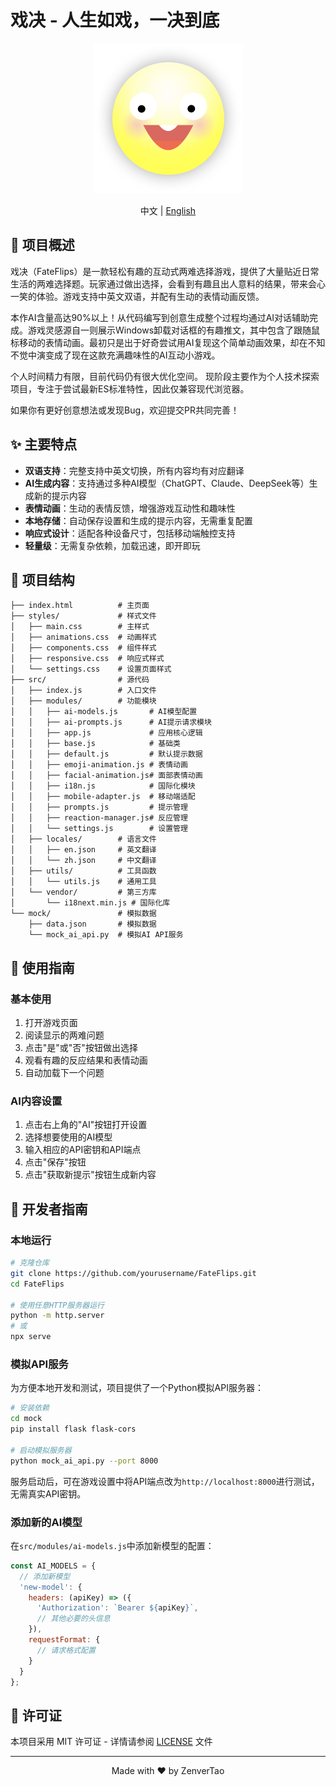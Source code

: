 # 戏决 - 人生如戏，一决到底

<div align="center">
  <img src="logo.png" alt="FateFlips Logo">
  <p>中文 | <a href="README.en.md">English</a></p>
</div>

## 📖 项目概述

戏决（FateFlips）是一款轻松有趣的互动式两难选择游戏，提供了大量贴近日常生活的两难选择题。玩家通过做出选择，会看到有趣且出人意料的结果，带来会心一笑的体验。游戏支持中英文双语，并配有生动的表情动画反馈。

本作AI含量高达90%以上！从代码编写到创意生成整个过程均通过AI对话辅助完成。游戏灵感源自一则展示Windows卸载对话框的有趣推文，其中包含了跟随鼠标移动的表情动画。最初只是出于好奇尝试用AI复现这个简单动画效果，却在不知不觉中演变成了现在这款充满趣味性的AI互动小游戏。

个人时间精力有限，目前代码仍有很大优化空间。
现阶段主要作为个人技术探索项目，专注于尝试最新ES标准特性，因此仅兼容现代浏览器。

如果你有更好创意想法或发现Bug，欢迎提交PR共同完善！

## ✨ 主要特点

- **双语支持**：完整支持中英文切换，所有内容均有对应翻译
- **AI生成内容**：支持通过多种AI模型（ChatGPT、Claude、DeepSeek等）生成新的提示内容
- **表情动画**：生动的表情反馈，增强游戏互动性和趣味性
- **本地存储**：自动保存设置和生成的提示内容，无需重复配置
- **响应式设计**：适配各种设备尺寸，包括移动端触控支持
- **轻量级**：无需复杂依赖，加载迅速，即开即玩

## 📁 项目结构

```
├── index.html          # 主页面
├── styles/             # 样式文件
│   ├── main.css        # 主样式
│   ├── animations.css  # 动画样式
│   ├── components.css  # 组件样式
│   ├── responsive.css  # 响应式样式
│   └── settings.css    # 设置页面样式
├── src/                # 源代码
│   ├── index.js        # 入口文件
│   ├── modules/        # 功能模块
│   │   ├── ai-models.js       # AI模型配置
│   │   ├── ai-prompts.js      # AI提示请求模块
│   │   ├── app.js             # 应用核心逻辑
│   │   ├── base.js            # 基础类
│   │   ├── default.js         # 默认提示数据
│   │   ├── emoji-animation.js # 表情动画
│   │   ├── facial-animation.js# 面部表情动画
│   │   ├── i18n.js            # 国际化模块
│   │   ├── mobile-adapter.js  # 移动端适配
│   │   ├── prompts.js         # 提示管理
│   │   ├── reaction-manager.js# 反应管理
│   │   └── settings.js        # 设置管理
│   ├── locales/        # 语言文件
│   │   ├── en.json     # 英文翻译
│   │   └── zh.json     # 中文翻译
│   ├── utils/          # 工具函数
│   │   └── utils.js    # 通用工具
│   └── vendor/         # 第三方库
│       └── i18next.min.js # 国际化库
└── mock/               # 模拟数据
    ├── data.json       # 模拟数据
    └── mock_ai_api.py  # 模拟AI API服务
```

## 🚀 使用指南

### 基本使用

1. 打开游戏页面
2. 阅读显示的两难问题
3. 点击"是"或"否"按钮做出选择
4. 观看有趣的反应结果和表情动画
5. 自动加载下一个问题

### AI内容设置

1. 点击右上角的"AI"按钮打开设置
2. 选择想要使用的AI模型
3. 输入相应的API密钥和API端点
4. 点击"保存"按钮
5. 点击"获取新提示"按钮生成新内容

## 🔧 开发者指南

### 本地运行

```bash
# 克隆仓库
git clone https://github.com/yourusername/FateFlips.git
cd FateFlips

# 使用任意HTTP服务器运行
python -m http.server
# 或
npx serve
```

### 模拟API服务
为方便本地开发和测试，项目提供了一个Python模拟API服务器：
```bash
# 安装依赖
cd mock
pip install flask flask-cors

# 启动模拟服务器
python mock_ai_api.py --port 8000
```
服务启动后，可在游戏设置中将API端点改为`http://localhost:8000`进行测试，无需真实API密钥。

### 添加新的AI模型

在`src/modules/ai-models.js`中添加新模型的配置：

```javascript
const AI_MODELS = {
  // 添加新模型
  'new-model': {
    headers: (apiKey) => ({
      'Authorization': `Bearer ${apiKey}`,
      // 其他必要的头信息
    }),
    requestFormat: {
      // 请求格式配置
    }
  }
};
```

## 📄 许可证

本项目采用 MIT 许可证 - 详情请参阅 [LICENSE](LICENSE) 文件

---

<div align="center">
  <p>Made with ❤️ by ZenverTao</p>
</div>